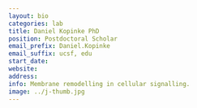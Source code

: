 ```yaml
---
layout: bio
categories: lab
title: Daniel Kopinke PhD
position: Postdoctoral Scholar
email_prefix: Daniel.Kopinke
email_suffix: ucsf, edu
start_date:
website:
address:
info: Membrane remodelling in cellular signalling.
image: ../j-thumb.jpg
---
```

